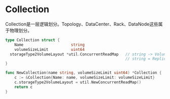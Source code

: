 # Collection

Collection是一层逻辑划分。Topology、DataCenter、Rack、DataNode这些属于物理划分。

```go
type Collection struct {
	Name                     string
	volumeSizeLimit          uint64
  storageType2VolumeLayout *util.ConcurrentReadMap   // string -> VolumeLayout(后续介绍)
                                                     // string = Replica策略 + ttl
}

func NewCollection(name string, volumeSizeLimit uint64) *Collection {
	c := &Collection{Name: name, volumeSizeLimit: volumeSizeLimit}
	c.storageType2VolumeLayout = util.NewConcurrentReadMap()
	return c
}
```

